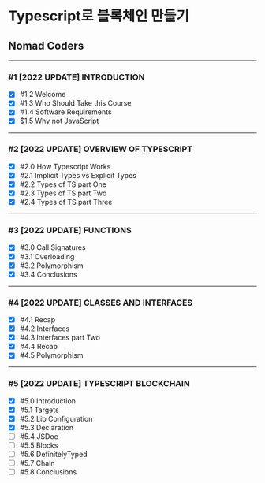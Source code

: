 # Typescript로 블록체인 만들기

## Nomad Coders

---

### #1 [2022 UPDATE] INTRODUCTION

- [x] #1.2 Welcome
- [x] #1.3 Who Should Take this Course
- [x] #1.4 Software Requirements
- [x] $1.5 Why not JavaScript

---

### #2 [2022 UPDATE] OVERVIEW OF TYPESCRIPT

- [x] #2.0 How Typescript Works
- [x] #2.1 Implicit Types vs Explicit Types
- [x] #2.2 Types of TS part One
- [x] #2.3 Types of TS part Two
- [x] #2.4 Types of TS part Three

---

### #3 [2022 UPDATE] FUNCTIONS

- [x] #3.0 Call Signatures
- [x] #3.1 Overloading
- [x] #3.2 Polymorphism
- [x] #3.4 Conclusions

---

### #4 [2022 UPDATE] CLASSES AND INTERFACES

- [x] #4.1 Recap
- [x] #4.2 Interfaces
- [x] #4.3 Interfaces part Two
- [x] #4.4 Recap
- [x] #4.5 Polymorphism

---

### #5 [2022 UPDATE] TYPESCRIPT BLOCKCHAIN

- [x] #5.0 Introduction
- [x] #5.1 Targets
- [x] #5.2 Lib Configuration
- [x] #5.3 Declaration
- [ ] #5.4 JSDoc
- [ ] #5.5 Blocks
- [ ] #5.6 DefinitelyTyped
- [ ] #5.7 Chain
- [ ] #5.8 Conclusions
